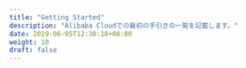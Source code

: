 ```yaml
---
title: "Getting Started"
description: "Alibaba Cloudでの最初の手引きの一覧を記載します。"
date: 2019-06-05T12:30:18+08:00
weight: 10
draft: false
---
```

<!-- descriptionがコンテンツの前に表示されます -->

<!-- コンテンツを書くときはこの下に記載ください -->



<!-- 配下タイトル一覧がコンテンツの後に表示されます -->